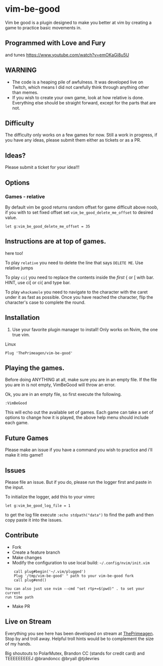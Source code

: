 # vim-be-good

Vim be good is a plugin designed to make you better at vim by creating a game
to practice basic movements in.

## Programmed with Love and Fury

and tunes https://www.youtube.com/watch?v=emOKaGi8u5U

## WARNING

-   The code is a heaping pile of awfulness. It was developed live on Twitch,
    which means I did not carefully think through anything other than memes.
-   If you wish to create your own game, look at how relative is done.
    Everything else should be straight forward, except for the parts that are
    not.

## Difficulty

The difficulty only works on a few games for now. Still a work in progress,
if you have any ideas, please submit them either as tickets or as a PR.

## Ideas?

Please submit a ticket for your idea!!!

## Options

### Games - relative

By default vim be good returns random offset for game difficult above noob, if
you with to set fixed offset set `vim_be_good_delete_me_offset` to desired
value.

`let g:vim_be_good_delete_me_offset = 35`

## Instructions are at top of games.

here too!

To play `relative` you need to delete the line that
says `DELETE ME`. Use relative jumps

To play `ci{` you need to replace the contents
inside the _first_ { or [ with bar. HINT, use ci[
or ci{ and type bar.

To play `whackamole` you need to navigate to the character with the caret under
it as fast as possible. Once you have reached the character, flip the
character's case to complete the round.

## Installation

1. Use your favorite plugin manager to install! Only works on Nvim, the one true
   vim.

Linux

```viml
Plug 'ThePrimeagen/vim-be-good'
```

## Playing the games.

Before doing ANYTHING at all, make sure you are in an empty file. If the file
you are in is not empty, VimBeGood will throw an error.

Ok, you are in an empty file, so first execute the following.

```viml
:VimBeGood
```

This will echo out the available set of games. Each game can take a set of
options to change how it is played, the above help menu should include each game.

## Future Games

Please make an issue if you have a command you wish to practice and i'll make
it into game!!

## Issues

Please file an issue. But if you do, please run the logger first and paste in
the input.

To initialize the logger, add this to your vimrc

```
let g:vim_be_good_log_file = 1
```

to get the log file execute `:echo stdpath("data")` to find the path and then
copy paste it into the issues.

## Contribute

-   Fork
-   Create a feature branch
-   Make changes
-   Modify the configuration to use local build:
    `~/.config/nvim/init.vim`

```
    call plug#begin('~/.vim/plugged')
    Plug '/tmp/vim-be-good' " path to your vim-be-good fork
    call plug#end()
```

    You can also just use nvim --cmd "set rtp+=$(pwd)" . to set your current
    run time path

-   Make PR

## Live on Stream

Everything you see here has been developed on stream at [ThePrimeagen](https://twitch.tv/ThePrimeagen).
Stop by and troll away. Helpful troll hints would be to complement the size of my hands.

Big shoutouts to PolarMutex, Brandon CC (stands for credit card) and TEEEEEEEEEJ
@brandoncc @bryall @tjdevries
